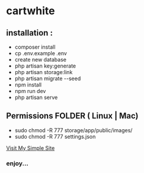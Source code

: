# cartwhite

## installation :

- composer install
- cp .env.example .env 
- create new database
- php artisan key:generate
- php artisan storage:link
- php artisan migrate --seed
- npm install
- npm run dev
- php artisan serve

## Permissions FOLDER ( Linux | Mac)
- sudo chmod -R 777 storage/app/public/images/
- sudo chmod -R 777 settings.json

<a href='https://alijumaan.com'>Visit My Simple Site</a>
### enjoy...


